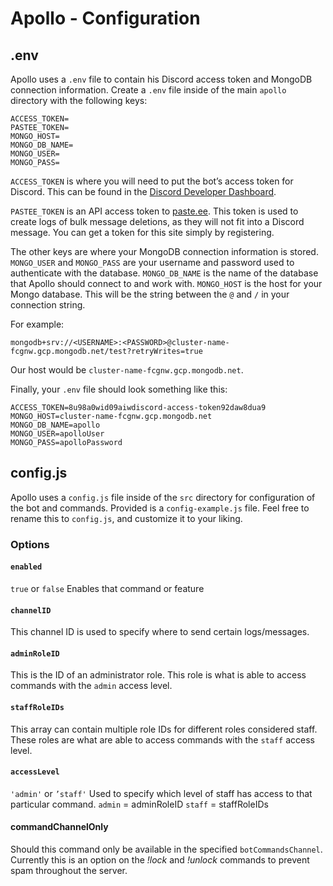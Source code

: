 # Apollo - Configuration
## .env
Apollo uses a `.env` file to contain his Discord access token and MongoDB connection information.
Create a `.env` file inside of the main `apollo` directory with the following keys:
```
ACCESS_TOKEN=
PASTEE_TOKEN=
MONGO_HOST=
MONGO_DB_NAME=
MONGO_USER=
MONGO_PASS=
```

`ACCESS_TOKEN` is where you will need to put the bot’s access token for Discord. This can be found in the [Discord Developer Dashboard](https://discordapp.com/developers/applications/).

`PASTEE_TOKEN` is an API access token to [paste.ee](https://paste.ee/). This token is used to create logs of bulk message deletions, as they will not fit into a Discord message.
 You can get a token for this site simply by registering.

The other keys are where your MongoDB connection information is stored.
`MONGO_USER` and `MONGO_PASS` are your username and password used to authenticate with the database.
`MONGO_DB_NAME` is the name of the database that Apollo should connect to and work with.
`MONGO_HOST` is the host for your Mongo database. This will be the string between the `@` and `/` in your connection string.

For example:
```
mongodb+srv://<USERNAME>:<PASSWORD>@cluster-name-fcgnw.gcp.mongodb.net/test?retryWrites=true
```
Our host would be `cluster-name-fcgnw.gcp.mongodb.net`.

Finally, your `.env` file should look something like this:
```
ACCESS_TOKEN=8u98a0wid09aiwdiscord-access-token92daw8dua9
MONGO_HOST=cluster-name-fcgnw.gcp.mongodb.net
MONGO_DB_NAME=apollo
MONGO_USER=apolloUser
MONGO_PASS=apolloPassword
```


## config.js
Apollo uses a `config.js` file inside of the `src` directory for configuration of the bot and commands. Provided is a `config-example.js` file. Feel free to rename this to `config.js`, and customize it to your liking.

### Options

#### `enabled`
 `true` or `false`
Enables that command or feature

#### `channelID`
This channel ID is used to specify where to send certain logs/messages.

#### `adminRoleID`
This is the ID of an administrator role. This role is what is able to access commands with the `admin` access level.

#### `staffRoleIDs`
This array can contain multiple role IDs for different roles considered staff.  These roles are what are able to access commands with the `staff` access level.

#### `accessLevel`
`'admin'` or `’staff'`
Used to specify which level of staff has access to that particular command. 
`admin` = adminRoleID
`staff` = staffRoleIDs

#### commandChannelOnly
Should this command only be available in the specified `botCommandsChannel`.
Currently this is an option on the *!lock* and *!unlock* commands to prevent spam throughout the server.
